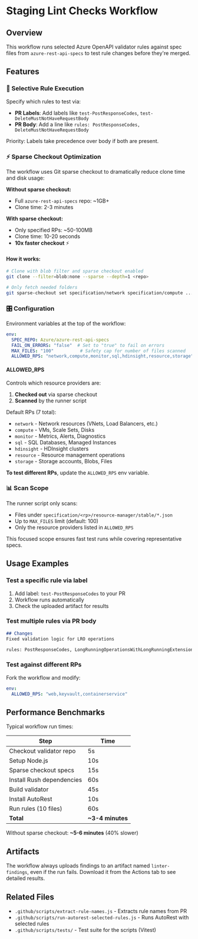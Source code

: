 # Staging Lint Checks Workflow

## Overview

This workflow runs selected Azure OpenAPI validator rules against spec files from `azure-rest-api-specs` to test rule changes before they're merged.

## Features

### 🎯 Selective Rule Execution
Specify which rules to test via:
- **PR Labels**: Add labels like `test-PostResponseCodes`, `test-DeleteMustNotHaveRequestBody`
- **PR Body**: Add a line like `rules: PostResponseCodes, DeleteMustNotHaveRequestBody`

Priority: Labels take precedence over body if both are present.

### ⚡ Sparse Checkout Optimization

The workflow uses Git sparse checkout to dramatically reduce clone time and disk usage:

**Without sparse checkout:**
- Full `azure-rest-api-specs` repo: ~1GB+
- Clone time: 2-3 minutes

**With sparse checkout:**
- Only specified RPs: ~50-100MB
- Clone time: 10-20 seconds
- **10x faster checkout** ⚡

#### How it works:
```bash
# Clone with blob filter and sparse checkout enabled
git clone --filter=blob:none --sparse --depth=1 <repo>

# Only fetch needed folders
git sparse-checkout set specification/network specification/compute ...
```

### 🎛️ Configuration

Environment variables at the top of the workflow:

```yaml
env:
  SPEC_REPO: Azure/azure-rest-api-specs
  FAIL_ON_ERRORS: "false"  # Set to "true" to fail on errors
  MAX_FILES: "100"          # Safety cap for number of files scanned
  ALLOWED_RPS: "network,compute,monitor,sql,hdinsight,resource,storage"
```

#### ALLOWED_RPS

Controls which resource providers are:
1. **Checked out** via sparse checkout
2. **Scanned** by the runner script

Default RPs (7 total):
- `network` - Network resources (VNets, Load Balancers, etc.)
- `compute` - VMs, Scale Sets, Disks
- `monitor` - Metrics, Alerts, Diagnostics
- `sql` - SQL Databases, Managed Instances
- `hdinsight` - HDInsight clusters
- `resource` - Resource management operations
- `storage` - Storage accounts, Blobs, Files

**To test different RPs**, update the `ALLOWED_RPS` env variable.

### 📊 Scan Scope

The runner script only scans:
- Files under `specification/<rp>/resource-manager/stable/*.json`
- Up to `MAX_FILES` limit (default: 100)
- Only the resource providers listed in `ALLOWED_RPS`

This focused scope ensures fast test runs while covering representative specs.

## Usage Examples

### Test a specific rule via label
1. Add label: `test-PostResponseCodes` to your PR
2. Workflow runs automatically
3. Check the uploaded artifact for results

### Test multiple rules via PR body
```markdown
## Changes
Fixed validation logic for LRO operations

rules: PostResponseCodes, LongRunningOperationsWithLongRunningExtension
```

### Test against different RPs
Fork the workflow and modify:
```yaml
env:
  ALLOWED_RPS: "web,keyvault,containerservice"
```

## Performance Benchmarks

Typical workflow run times:

| Step | Time |
|------|------|
| Checkout validator repo | 5s |
| Setup Node.js | 10s |
| Sparse checkout specs | 15s |
| Install Rush dependencies | 60s |
| Build validator | 45s |
| Install AutoRest | 10s |
| Run rules (10 files) | 60s |
| **Total** | **~3-4 minutes** |

Without sparse checkout: **~5-6 minutes** (40% slower)

## Artifacts

The workflow always uploads findings to an artifact named `linter-findings`, even if the run fails. Download it from the Actions tab to see detailed results.

## Related Files

- `.github/scripts/extract-rule-names.js` - Extracts rule names from PR
- `.github/scripts/run-autorest-selected-rules.js` - Runs AutoRest with selected rules
- `.github/scripts/tests/` - Test suite for the scripts (Vitest)
